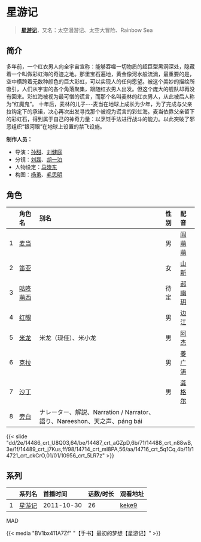 # 星游记


> <u>**[星游记](http://bgm.tv/subject/4884)**</u>，又名：太空漫游记、太空大冒险、Rainbow Sea

## 简介


多年前，一个红衣男人向全宇宙宣称：能够吞噬一切物质的超巨型黑洞深处，隐藏着一个叫做彩虹海的奇迹之地。那里宝石遍地，黄金像河水般流淌，最重要的是，空中横跨着无数种颜色的巨大彩虹，可以实现人的任何愿望。被这个美妙的描绘所吸引，人们从宇宙的各个角落聚集，跟随红衣男人出发。但这个庞大的舰队却再没有回来。彩虹海被视为最可憎的谎言，而那个名叫麦林的红衣男人，从此被后人称为“红魔鬼”。
十年后，麦林的儿子---麦当在地球上成长为少年，为了完成与父亲拉钩定下的承诺，决心再次出发寻找那个被视为谎言的彩虹海。麦当依靠父亲留下的彩虹石，得到属于自己的神奇力量：以烹饪手法进行战斗的能力。以此突破了邪恶组织“银河眼”在地球上设置的禁飞设施。

**制作人员：**
- 导演：[孙甜](http://bgm.tv/person/52000)、[刘健庭](http://bgm.tv/person/7207)
- 分镜：[刘磊](http://bgm.tv/person/50620)、[胡一泊](http://bgm.tv/person/50629)
- 人物设定：[马晓东](http://bgm.tv/person/62905)
- 构图：[杨勇](http://bgm.tv/person/50625)、[毛思明](http://bgm.tv/person/31066)

## 角色

|     |   角色名   |   别名  | 性别 |  配音  |
|:--- |:------  |:----      |:---  |:--   |
| 1 | [麦当](http://bgm.tv/character/14486) |  | 男 | [阎萌萌](http://bgm.tv/person/7282) |
| 2 | [笛亚](http://bgm.tv/character/14487) |  | 女 | [山新](http://bgm.tv/person/7269) |
| 3 | [咕咚萌西](http://bgm.tv/character/14488) |  | 待定 | [郝幽玥](http://bgm.tv/person/38390) |
| 4 | [红眼](http://bgm.tv/character/14489) |  | 男 | [边江](http://bgm.tv/person/7281) |
| 5 | [米龙](http://bgm.tv/character/14714) | 米龙（现任）、米小龙 | 男 | [阿杰](http://bgm.tv/person/7211) |
| 6 | [克拉](http://bgm.tv/character/14716) |  | 男 | [姜广涛](http://bgm.tv/person/6986) |
| 7 | [沙丁](http://bgm.tv/character/14721) |  | 男 | [龚格尔](http://bgm.tv/person/7311) |
| 8 | [旁白](http://bgm.tv/character/10956) | ナレーター、解説、Narration / Narrator、語り、Nareeshon、天之声、páng bái |  |  |

{{< slide "dd/2e/14486_crt_U8Q03,64/be/14487_crt_aGZpD,6b/71/14488_crt_n88wB,3e/1f/14489_crt_j7Kus,ff/98/14714_crt_mI8PA,56/aa/14716_crt_5q1Cq,4b/11/14721_crt_ckCrO,01/01/10956_crt_5LR7z" >}}

## 系列

|     | 系列名 | 首播时间       | 话数/时长 | 观看地址                                                    |
| :-- | :-- | :--------- | :---- | :------------------------------------------------------ |
| 1   |[星游记](https://bgm.tv/subject/4884)| 2011-10-30 | 26    | [keke9](https://www.keke9.app/play/26456-4-221989.html) |


MAD

{{< media  "BV1bx411A7Zf"
"【手书】最初的梦想【星游记】"  >}}
